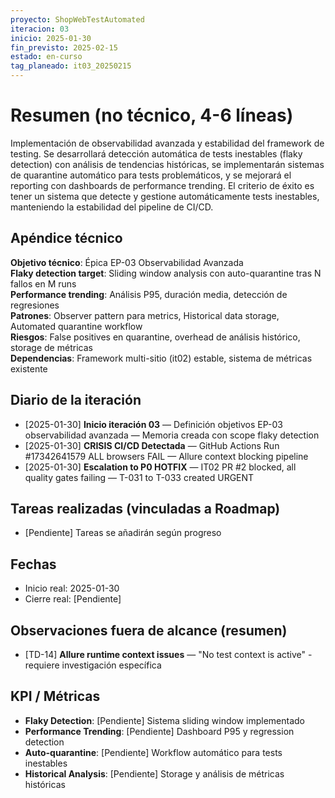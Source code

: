 ```yaml
---
proyecto: ShopWebTestAutomated
iteracion: 03
inicio: 2025-01-30
fin_previsto: 2025-02-15
estado: en-curso
tag_planeado: it03_20250215
---
```


# Resumen (no técnico, 4-6 líneas)

Implementación de observabilidad avanzada y estabilidad del framework de testing. Se desarrollará detección automática de tests inestables (flaky detection) con análisis de tendencias históricas, se implementarán sistemas de quarantine automático para tests problemáticos, y se mejorará el reporting con dashboards de performance trending. El criterio de éxito es tener un sistema que detecte y gestione automáticamente tests inestables, manteniendo la estabilidad del pipeline de CI/CD.

## Apéndice técnico

**Objetivo técnico**: Épica EP-03 Observabilidad Avanzada  
**Flaky detection target**: Sliding window analysis con auto-quarantine tras N fallos en M runs  
**Performance trending**: Análisis P95, duración media, detección de regresiones  
**Patrones**: Observer pattern para metrics, Historical data storage, Automated quarantine workflow  
**Riesgos**: False positives en quarantine, overhead de análisis histórico, storage de métricas  
**Dependencias**: Framework multi-sitio (it02) estable, sistema de métricas existente

## Diario de la iteración

- [2025-01-30] **Inicio iteración 03** — Definición objetivos EP-03 observabilidad avanzada — Memoria creada con scope flaky detection
- [2025-01-30] **CRISIS CI/CD Detectada** — GitHub Actions Run #17342641579 ALL browsers FAIL — Allure context blocking pipeline
- [2025-01-30] **Escalation to P0 HOTFIX** — IT02 PR #2 blocked, all quality gates failing — T-031 to T-033 created URGENT

## Tareas realizadas (vinculadas a Roadmap)

- [Pendiente] Tareas se añadirán según progreso

## Fechas

- Inicio real: 2025-01-30
- Cierre real: [Pendiente]

## Observaciones fuera de alcance (resumen)

- [TD-14] **Allure runtime context issues** — "No test context is active" - requiere investigación específica

## KPI / Métricas

- **Flaky Detection**: [Pendiente] Sistema sliding window implementado
- **Performance Trending**: [Pendiente] Dashboard P95 y regression detection  
- **Auto-quarantine**: [Pendiente] Workflow automático para tests inestables
- **Historical Analysis**: [Pendiente] Storage y análisis de métricas históricas